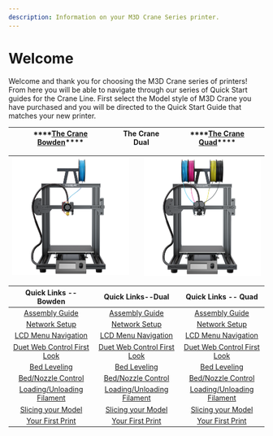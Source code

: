 ```yaml
---
description: Information on your M3D Crane Series printer.
---
```


# Welcome

Welcome and thank you for choosing the M3D Crane series of printers! From here you will be able to navigate through our series of Quick Start guides for the Crane Line. First select the Model style of M3D Crane you have purchased and you will be directed to the Quick Start Guide that matches your new printer.

| \*\*\*\*[**The Crane Bowden**](https://crane.printm3d.com/crane-bowden-guide/crane-bowden-unboxing-assembly)\*\*\*\* | The Crane Dual | \*\*\*\*[**The Crane Quad**](https://crane.printm3d.com/crane-quad-guide/unboxing-and-assembly)\*\*\*\* |
| :---: | :---: | :---: |


| ![gras](.gitbook/assets/crane_bowden%20%281%29.png) |  | ![gras](.gitbook/assets/quad.png) |
| :---: | :---: | :---: |


| Quick Links -- Bowden | Quick Links--Dual | Quick Links -- Quad |
| :---: | :---: | :---: |
| [Assembly Guide](https://crane.printm3d.com/crane-bowden-guide/crane-bowden-unboxing-assembly) | [Assembly Guide](https://crane.printm3d.com/crane-dual/unboxing-and-assembly) | [Assembly Guide](https://crane.printm3d.com/crane-quad-guide/unboxing-and-assembly) |
| [Network Setup](https://crane.printm3d.com/crane-bowden-guide/first-time-network-setup) | [Network Setup](https://crane.printm3d.com/crane-dual/first-time-network-setup) | [Network Setup](https://crane.printm3d.com/crane-quad-guide/first-time-network-setup) |
| [LCD Menu Navigation](https://crane.printm3d.com/crane-bowden-guide/lcd-menu-navigation) | [LCD Menu Navigation](https://crane.printm3d.com/crane-dual/lcd-menu-navigation) | [LCD Menu Navigation ](https://crane.printm3d.com/crane-quad-guide/lcd-menu-navigation)  |
| [Duet Web Control First Look](https://crane.printm3d.com/crane-bowden-guide/intro-to-duet-web-control) | [Duet Web Control First Look ](https://crane.printm3d.com/crane-dual/duet-web-control-first-look) | [Duet Web Control First Look](https://crane.printm3d.com/crane-quad-guide/first-look-at-duet-web-control-interface)  |
| [Bed Leveling](https://crane.printm3d.com/crane-bowden-guide/manual-bed-leveling) | [Bed Leveling](https://crane.printm3d.com/crane-dual/manual-bed-leveling-assistant)  | [Bed Leveling](https://crane.printm3d.com/crane-quad-guide/manual-bed-leveling-assistant) |
| [Bed/Nozzle Control](https://crane.printm3d.com/crane-bowden-guide/heating-the-bed-and-the-nozzle) | [Bed/Nozzle Control](https://crane.printm3d.com/crane-dual/heating-the-bed-and-the-nozzle) | [Bed/Nozzle Control](https://crane.printm3d.com/crane-quad-guide/heating-the-bed-and-the-nozzle) |
| [Loading/Unloading Filament](https://crane.printm3d.com/crane-bowden-guide/loading-and-unloading-filament) | [Loading/Unloading Filament](https://crane.printm3d.com/crane-dual/loading-and-unloading-filament) | [Loading/Unloading Filament](https://crane.printm3d.com/crane-quad-guide/loading-and-unloading-filament) |
| [Slicing your Model](https://crane.printm3d.com/crane-bowden-guide/slicing-and-printing-your-first-model) | [Slicing your Model](https://crane.printm3d.com/crane-dual/finding-and-slicing-your-model) | [Slicing your Model](https://crane.printm3d.com/crane-quad-guide/finding-and-slicing-a-model) |
| [Your First Print](https://crane.printm3d.com/crane-bowden-guide/first-print) | [Your First Print](https://crane.printm3d.com/crane-dual/first-print) | [Your First Print](https://crane.printm3d.com/crane-bowden-guide/first-print) |



